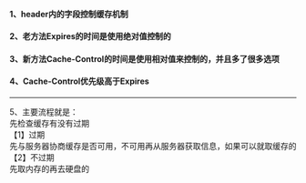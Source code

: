 #### 1、header内的字段控制缓存机制
#### 2、老方法Expires的时间是使用绝对值控制的
#### 3、新方法Cache-Control的时间是使用相对值来控制的，并且多了很多选项
#### 4、Cache-Control优先级高于Expires
***
5、主要流程就是：<br>
先检查缓存有没有过期<br>
    【1】过期<br>
        先与服务器协商缓存是否可用，不可用再从服务器获取信息，如果可以就取缓存的<br>
    【2】不过期<br>
        先取内存的再去硬盘的<br>